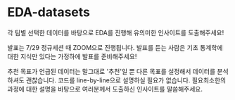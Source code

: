 # EDA-datasets

각 팀별 선택한 데이터를 바탕으로 EDA를 진행해 유의미한 인사이트를 도출해주세요!

발표는 7/29 정규세션 때 ZOOM으로 진행됩니다.
발표를 듣는 사람은 기초 통계학에 대한 지식만 있다는 가정하에 발표를 준비해주세요!

추천 목표가 언급된 데이터는 말그대로 '추천'일 뿐 다른 목표를 설정해서 데이터를 분석하셔도 괜찮습니다.
코드를 line-by-line으로 설명하실 필요가 없습니다. 필요최소한의 과정에 대한 설명을 바탕으로 여러분께서 도출하신 인사이트를 말씀해주세요.
